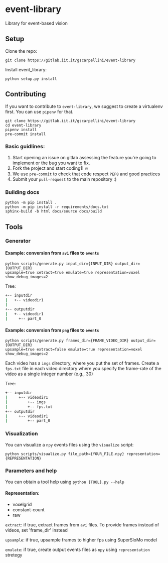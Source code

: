 # event-library
Library for event-based vision

## Setup
Clone the repo:

`git clone https://gitlab.iit.it/gscarpellini/event-library`

Install event_library:
```
python setup.py install
```

## Contributing
If you want to contribute to `event-library`, we suggest to create a virtualenv first. You can use `pipenv` for that. 
```
git clone https://gitlab.iit.it/gscarpellini/event-library
cd event-library
pipenv install
pre-commit install
```

### Basic guidlines:
1. Start opening an issue on gitlab assessing the feature you're going to implement
or the bug you want to fix. 
2. Fork the project and start coding1! :fire:
3. We use `pre-commit` to check that code respect `PEP8` and good practices
4. Submit your `pull-request` to the main repository :)

### Building docs
```
python -m pip install .
python -m pip install -r requirements/docs.txt
sphinx-build -b html docs/source docs/build
```

## Tools
### Generator

#### Example: conversion from `avi` files to `events`
```
python scripts/generate.py input_dir={INPUT_DIR} output_dir={OUTPUT_DIR}
upsample=true xetract=true emulate=true representation=voxel  show_debug_images=2

```

Tree:
```bash
+-- inputdir
|	+-- videodir1
|
+-- outputdir
|   +-- videodir1
|     +-- part_0
```

#### Example: conversion from `png` files to `events`
```
python scripts/generate.py frames_dir={FRAME_VIDEO_DIR} output_dir={OUTPUT_DIR}
upsample=true extract=false emulate=true representation=voxel  show_debug_images=2
```

Each video has a `imgs` directory, where you put the set of frames. Create a
`fps.txt` file in each video directory where you specify the
frame-rate of the video as a single integer number (e.g., 30)

Tree:
```bash
+-- inputdir
|     +-- videodir1
|         +-- imgs
|         +-- fps.txt
+-- outputdir
|     +-- videodir1
|         +-- part_0
```

### Visualization
You can visualize a `npy` events files using the `visualize` script:
```
python scripts/visualize.py file_path={YOUR_FILE.npy} representation={REPRESENTATION}
```
### Parameters and help

You can obtain a tool help using `python {TOOL}.py --help`

#### Representation:
- voxelgrid
- constant-count
- raw

`extract`: if true, extract frames from `avi` files. To provide frames instead of
videos, set 'frame_dir' instead

`upsample`: if true, upsample frames to higher fps using SuperSloMo model

`emulate`: if true, create output events files as `npy` using `representation` stretegy
